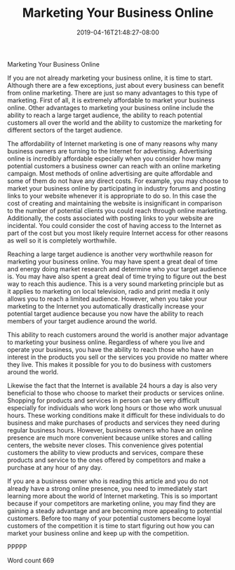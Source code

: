 ﻿---
title: "Marketing Your Business Online"
date: 2019-04-16T21:48:27-08:00
description: "Text Tips for Web Success"
featured_image: "/images/Text.jpg"
tags: ["Text"]
---

Marketing Your Business Online

If you are not already marketing your business online, it is time to start. Although there are a few exceptions, just about every business can benefit from online marketing. There are just so many advantages to this type of marketing. First of all, it is extremely affordable to market your business online. Other advantages to marketing your business online include the ability to reach a large target audience, the ability to reach potential customers all over the world and the ability to customize the marketing for different sectors of the target audience.

The affordability of Internet marketing is one of many reasons why many business owners are turning to the Internet for advertising. Advertising online is incredibly affordable especially when you consider how many potential customers a business owner can reach with an online marketing campaign. Most methods of online advertising are quite affordable and some of them do not have any direct costs. For example, you may choose to market your business online by participating in industry forums and posting links to your website whenever it is appropriate to do so. In this case the cost of creating and maintaining the website is insignificant in comparison to the number of potential clients you could reach through online marketing. Additionally, the costs associated with posting links to your website are incidental. You could consider the cost of having access to the Internet as part of the cost but you most likely require Internet access for other reasons as well so it is completely worthwhile. 

Reaching a large target audience is another very worthwhile reason for marketing your business online. You may have spent a great deal of time and energy doing market research and determine who your target audience is. You may have also spent a great deal of time trying to figure out the best way to reach this audience. This is a very sound marketing principle but as it applies to marketing on local television, radio and print media it only allows you to reach a limited audience. However, when you take your marketing to the Internet you automatically drastically increase your potential target audience because you now have the ability to reach members of your target audience around the world. 

This ability to reach customers around the world is another major advantage to marketing your business online. Regardless of where you live and operate your business, you have the ability to reach those who have an interest in the products you sell or the services you provide no matter where they live. This makes it possible for you to do business with customers around the world.

Likewise the fact that the Internet is available 24 hours a day is also very beneficial to those who choose to market their products or services online. Shopping for products and services in person can be very difficult especially for individuals who work long hours or those who work unusual hours. These working conditions make it difficult for these individuals to do business and make purchases of products and services they need during regular business hours. However, business owners who have an online presence are much more convenient because unlike stores and calling centers, the website never closes. This convenience gives potential customers the ability to view products and services, compare these products and service to the ones offered by competitors and make a purchase at any hour of any day. 

If you are a business owner who is reading this article and you do not already have a strong online presence, you need to immediately start learning more about the world of Internet marketing. This is so important because if your competitors are marketing online, you may find they are gaining a steady advantage and are becoming more appealing to potential customers. Before too many of your potential customers become loyal customers of the competition it is time to start figuring out how you can market your business online and keep up with the competition. 

PPPPP

Word count 669

